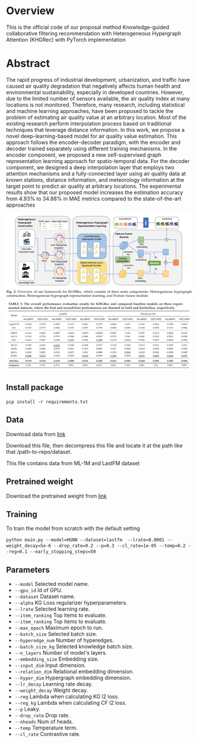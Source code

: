 # Overview
This is the official code of our proposal method Knowledge-guided collaborative filtering recommendation with Heterogeneous
Hypergraph Attention (KHGRec) with PyTorch implementation

# Abstract
The rapid progress of industrial development, urbanization, and traffic have caused air quality degradation that negatively affects human health and environmental sustainability, especially in developed countries. However, due to the limited number of sensors available, the air quality index at many locations is not monitored. Therefore, many research, including statistical and machine learning approaches, have been proposed to tackle the problem of estimating air quality value at an arbitrary location. Most of the existing research perform interpolation process based on traditional techniques that leverage distance information. In this work, we propose a novel deep-learning-based model for air quality value estimation. This approach follows the encoder-decoder paradigm, with the encoder and decoder trained separately using different training mechanisms. In the encoder component, we proposed a new self-supervised graph representation learning approach for spatio-temporal data. For the decoder component, we designed a deep interpolation layer that employs two attention mechanisms and a fully-connected layer using air quality data at known stations, distance information, and meteorology information at the target point to predict air quality at arbitrary locations. The experimental results show that our proposed model increases the estimation accuracy from 4.93\% to 34.88\% in MAE metrics compared to the state-of-the-art approaches

![plot](image/khgrec.png)
![plot](image/result.png)
##  Install package
```
pip install -r requirements.txt
```
## Data
Download data from [link](https://drive.google.com/file/d/1JoNoc_EDzV2EOH1vFhYcgMjOQgu-MSMz/view?usp=sharing)

Download this file, then decompress this file and locate it at the path like that /path-to-repo/dataset.

This file contains data from ML-1M and LastFM dataset

## Pretrained weight 
Download the pretrained weight from [link]()

## Training 
To train the model from scratch with the default setting
```
python main.py --model=HGNN --dataset=lastfm  --lrate=0.0001 --weight_decay=5e-6 --drop_rate=0.2 --p=0.3 --cl_rate=1e-05 --temp=0.2 --reg=0.1 --early_stopping_steps=50
```

## Parameters 
* ```--model``` Selected model name.
* ```--gpu_id``` Id of GPU.
* ```--dataset``` Dataset name.
* ```--alpha``` KG Loss regularizer hyperparameters.
* ```--lrate``` Selected learning rate.
* ```--item_ranking``` Top items to evaluate.
* ```--item_ranking``` Top items to evaluate.
* ```--max_epoch``` Maximum epoch to run.
* ```--batch_size``` Selected batch size.
* ```--hyperedge_num``` Number of hyperedges.
* ```--batch_size_kg``` Selected knowledge batch size.
* ```--n_layers``` Number of model's layers.
* ```--embedding_size``` Embedding size.
* ```--input_dim``` Input dimension.
* ```--relation_dim``` Relational embedding dimension.
* ```--hyper_dim``` Hypergraph embedding dimension.
* ```--lr_decay``` Learning rate decay.
* ```--weight_decay``` Weight decay.
* ```--reg``` Lambda when calculating KG l2 loss.
* ```--reg_kg``` Lambda when calculating CF l2 loss.
* ```--p``` Leaky.
* ```--drop_rate``` Drop rate.
* ```--nheads``` Num of heads.
* ```--temp``` Temperature term.
* ```--cl_rate``` Contrastive rate.